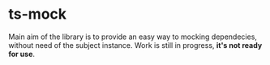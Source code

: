 # ts-mock

Main aim of the library is to provide an easy way to mocking dependecies, without 
need of the subject instance. Work is still in progress, **it's not ready for use**.
